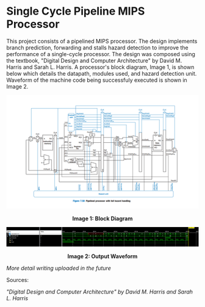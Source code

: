 # Single Cycle Pipeline MIPS Processor

This project consists of a pipelined MIPS processor. The design implements branch prediction, forwarding and stalls hazard detection to improve the performance of a single-cycle processor. The design was composed using the textbook, "Digital Design and Computer Architecture" by David M. Harris and Sarah L. Harris. A processor's block diagram, Image 1, is shown below which details the datapath, modules used, and hazard detection unit. Waveform of the machine code being successfuly executed is shown in Image 2. 

 ![](images/Pipeline_processor_diagram.PNG)
<p align="center">
   <b>Image 1: Block Diagram</b> 
</p>

![](images/Testbench_waveform.PNG)
<p align="center">
   <b>Image 2: Output Waveform</b> 
</p>


*More detail writing uploaded in the future*

Sources: 

*"Digital Design and Computer Architecture" by David M. Harris and Sarah L. Harris*





